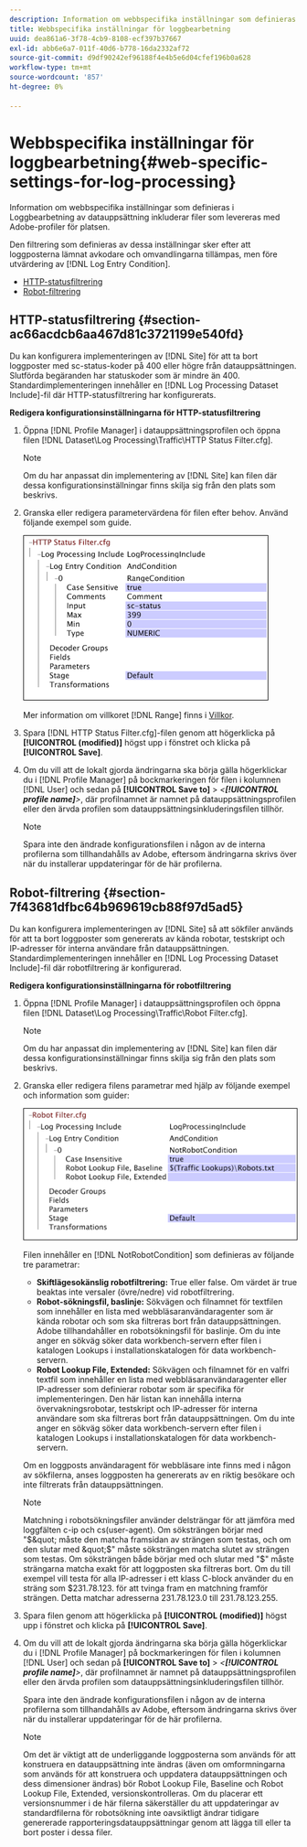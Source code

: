 ```yaml
---
description: Information om webbspecifika inställningar som definieras i Loggbearbetning av datauppsättning inkluderar filer som levereras med Adobe-profiler för platsen.
title: Webbspecifika inställningar för loggbearbetning
uuid: dea861a6-3f78-4cb9-8108-ecf397b37667
exl-id: abb6e6a7-011f-40d6-b778-16da2332af72
source-git-commit: d9df90242ef96188f4e4b5e6d04cfef196b0a628
workflow-type: tm+mt
source-wordcount: '857'
ht-degree: 0%

---
```


# Webbspecifika inställningar för loggbearbetning{#web-specific-settings-for-log-processing}

Information om webbspecifika inställningar som definieras i Loggbearbetning av datauppsättning inkluderar filer som levereras med Adobe-profiler för platsen.

Den filtrering som definieras av dessa inställningar sker efter att loggposterna lämnat avkodare och omvandlingarna tillämpas, men före utvärdering av [!DNL Log Entry Condition].

* [HTTP-statusfiltrering](../../../home/c-dataset-const-proc/c-config-web-data/c-web-spec-log-proc.md#section-ac66acdcb6aa467d81c3721199e540fd)
* [Robot-filtrering](../../../home/c-dataset-const-proc/c-config-web-data/c-web-spec-log-proc.md#section-7f43681dfbc64b969619cb88f97d5ad5)

## HTTP-statusfiltrering {#section-ac66acdcb6aa467d81c3721199e540fd}

Du kan konfigurera implementeringen av [!DNL Site] för att ta bort loggposter med sc-status-koder på 400 eller högre från datauppsättningen. Slutförda begäranden har statuskoder som är mindre än 400. Standardimplementeringen innehåller en [!DNL Log Processing Dataset Include]-fil där HTTP-statusfiltrering har konfigurerats.

**Redigera konfigurationsinställningarna för HTTP-statusfiltrering**

1. Öppna [!DNL Profile Manager] i datauppsättningsprofilen och öppna filen [!DNL Dataset\Log Processing\Traffic\HTTP Status Filter.cfg].

   >[!NOTE]
   >
   >Om du har anpassat din implementering av [!DNL Site] kan filen där dessa konfigurationsinställningar finns skilja sig från den plats som beskrivs.

1. Granska eller redigera parametervärdena för filen efter behov. Använd följande exempel som guide.

   ![](assets/cfg_WebParameters_HTTPStatusFilter.png)

   Mer information om villkoret [!DNL Range] finns i [Villkor](../../../home/c-dataset-const-proc/c-conditions/c-abt-cond.md).

1. Spara [!DNL HTTP Status Filter.cfg]-filen genom att högerklicka på **[!UICONTROL (modified)]** högst upp i fönstret och klicka på **[!UICONTROL Save]**.

1. Om du vill att de lokalt gjorda ändringarna ska börja gälla högerklickar du i [!DNL Profile Manager] på bockmarkeringen för filen i kolumnen [!DNL User] och sedan på **[!UICONTROL Save to]** > *&lt;**[!UICONTROL profile name]**>*, där profilnamnet är namnet på datauppsättningsprofilen eller den ärvda profilen som datauppsättningsinkluderingsfilen tillhör.

   >[!NOTE]
   >
   >Spara inte den ändrade konfigurationsfilen i någon av de interna profilerna som tillhandahålls av Adobe, eftersom ändringarna skrivs över när du installerar uppdateringar för de här profilerna.

## Robot-filtrering {#section-7f43681dfbc64b969619cb88f97d5ad5}

Du kan konfigurera implementeringen av [!DNL Site] så att sökfiler används för att ta bort loggposter som genererats av kända robotar, testskript och IP-adresser för interna användare från datauppsättningen. Standardimplementeringen innehåller en [!DNL Log Processing Dataset Include]-fil där robotfiltrering är konfigurerad.

**Redigera konfigurationsinställningarna för robotfiltrering**

1. Öppna [!DNL Profile Manager] i datauppsättningsprofilen och öppna filen [!DNL Dataset\Log Processing\Traffic\Robot Filter.cfg].

   >[!NOTE]
   >
   >Om du har anpassat din implementering av [!DNL Site] kan filen där dessa konfigurationsinställningar finns skilja sig från den plats som beskrivs.

1. Granska eller redigera filens parametrar med hjälp av följande exempel och information som guider:

   ![](assets/cfg_WebParameters_RobotFilter.png)

   Filen innehåller en [!DNL NotRobotCondition] som definieras av följande tre parametrar:

   * **Skiftlägesokänslig robotfiltrering:** True eller false. Om värdet är true beaktas inte versaler (övre/nedre) vid robotfiltrering.
   * **Robot-sökningsfil, baslinje:** Sökvägen och filnamnet för textfilen som innehåller en lista med webbläsaranvändaragenter som är kända robotar och som ska filtreras bort från datauppsättningen. Adobe tillhandahåller en robotsökningsfil för baslinje. Om du inte anger en sökväg söker data workbench-servern efter filen i katalogen Lookups i installationskatalogen för data workbench-servern.
   * **Robot Lookup File, Extended:** Sökvägen och filnamnet för en valfri textfil som innehåller en lista med webbläsaranvändaragenter eller IP-adresser som definierar robotar som är specifika för implementeringen. Den här listan kan innehålla interna övervakningsrobotar, testskript och IP-adresser för interna användare som ska filtreras bort från datauppsättningen. Om du inte anger en sökväg söker data workbench-servern efter filen i katalogen Lookups i installationskatalogen för data workbench-servern.

   Om en loggposts användaragent för webbläsare inte finns med i någon av sökfilerna, anses loggposten ha genererats av en riktig besökare och inte filtrerats från datauppsättningen.

   >[!NOTE]
   >
   >Matchning i robotsökningsfiler använder delsträngar för att jämföra med loggfälten c-ip och cs(user-agent). Om söksträngen börjar med &quot;$&quot; måste den matcha framsidan av strängen som testas, och om den slutar med &quot;$&quot; måste söksträngen matcha slutet av strängen som testas. Om söksträngen både börjar med och slutar med &quot;$&quot; måste strängarna matcha exakt för att loggposten ska filtreras bort. Om du till exempel vill testa för alla IP-adresser i ett klass C-block använder du en sträng som $231.78.123. för att tvinga fram en matchning framför strängen. Detta matchar adresserna 231.78.123.0 till 231.78.123.255.

1. Spara filen genom att högerklicka på **[!UICONTROL (modified)]** högst upp i fönstret och klicka på **[!UICONTROL Save]**.

1. Om du vill att de lokalt gjorda ändringarna ska börja gälla högerklickar du i [!DNL Profile Manager] på bockmarkeringen för filen i kolumnen [!DNL User] och sedan på **[!UICONTROL Save to]** > *&lt;**[!UICONTROL profile name]**>*, där profilnamnet är namnet på datauppsättningsprofilen eller den ärvda profilen som datauppsättningsinkluderingsfilen tillhör.

   Spara inte den ändrade konfigurationsfilen i någon av de interna profilerna som tillhandahålls av Adobe, eftersom ändringarna skrivs över när du installerar uppdateringar för de här profilerna.

   >[!NOTE]
   >
   >Om det är viktigt att de underliggande loggposterna som används för att konstruera en datauppsättning inte ändras (även om omformningarna som används för att konstruera och uppdatera datauppsättningen och dess dimensioner ändras) bör Robot Lookup File, Baseline och Robot Lookup File, Extended, versionskontrolleras. Om du placerar ett versionsnummer i de här filerna säkerställer du att uppdateringar av standardfilerna för robotsökning inte oavsiktligt ändrar tidigare genererade rapporteringsdatauppsättningar genom att lägga till eller ta bort poster i dessa filer.
